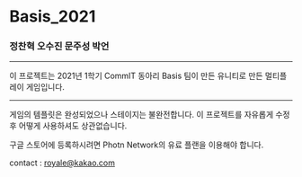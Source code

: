 # Basis_2021
### 정찬혁 오수진 문주성 박언
* * *
이 프로젝트는 2021년 1학기 CommIT 동아리 Basis 팀이 만든
유니티로 만든 멀티플레이 게임입니다.
* * *
게임의 템플릿은 완성되었으나 스테이지는 불완전합니다.
이 프로젝트를 자유롭게 수정 후 어떻게 사용하셔도 상관없습니다.

구글 스토어에 등록하시려면 Photn Network의 유료 플랜을 이용해야 합니다.

contact : royale@kakao.com
